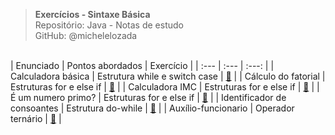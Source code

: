 > **Exercícios - Sintaxe Básica**     
> Repositório: Java - Notas de estudo  
> GitHub: @michelelozada
&nbsp;
     
&nbsp;  
| Enunciado | Pontos abordados | Exercício |
| :---      | :---             | :---:     |
| Calculadora básica  | Estrutura while e switch case | [:page_facing_up:](https://github.com/michelelozada/Java-Study-Notes/blob/main/files/exercicios/sintaxe-basica/calculadora.java) |
| Cálculo do fatorial  | Estruturas for e else if | [:page_facing_up:](https://github.com/michelelozada/Java-Study-Notes/blob/main/files/exercicios/sintaxe-basica/calculo-do-fatorial.java) |
| Calculadora IMC  | Estruturas for e else if | [:page_facing_up:](https://github.com/michelelozada/Java-Study-Notes/blob/main/files/exercicios/sintaxe-basica/calculadora-imc.java) |
| É um numero primo?  | Estruturas for e else if | [:page_facing_up:](https://github.com/michelelozada/Java-Study-Notes/blob/main/files/exercicios/sintaxe-basica/numero-primo.java) | 
| Identificador de consoantes  | Estrutura do-while | [:page_facing_up:](https://github.com/michelelozada/Java-Study-Notes/blob/main/files/exercicios/sintaxe-basica/identificador-consoantes.java) |
| Auxílio-funcionario | Operador ternário |  [:page_facing_up:](https://github.com/michelelozada/Java-Study-Notes/blob/main/files/exercicios/sintaxe-basica/auxilio-funcionario.java) |
